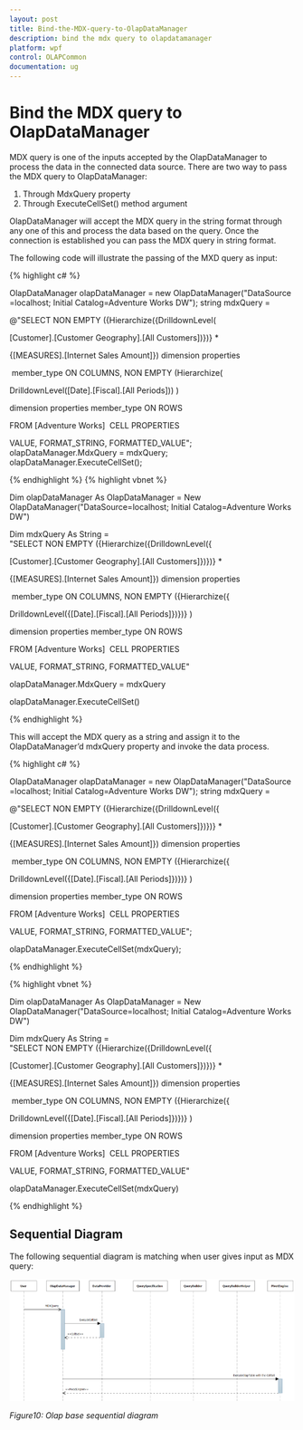 ```yaml
---
layout: post
title: Bind-the-MDX-query-to-OlapDataManager
description: bind the mdx query to olapdatamanager
platform: wpf
control: OLAPCommon
documentation: ug
---
```


# Bind the MDX query to OlapDataManager

MDX query is one of the inputs accepted by the OlapDataManager to process the data in the connected data source. There are two way to pass the MDX query to OlapDataManager:

1. Through MdxQuery property
2. Through ExecuteCellSet() method argument 



OlapDataManager will accept the MDX query in the string format through any one of this and process the data based on the query. Once the connection is established you can pass the MDX query in string format.

The following code will illustrate the passing of the MXD query as input:

{% highlight c# %}

OlapDataManager olapDataManager = new OlapDataManager("DataSource=localhost; Initial Catalog=Adventure Works DW");
string mdxQuery = 

@"SELECT NON EMPTY ({Hierarchize({DrilldownLevel(

[Customer].[Customer Geography].[All Customers])})} * 

{[MEASURES].[Internet Sales Amount]}) dimension properties

 member_type ON COLUMNS, NON EMPTY (Hierarchize(

DrilldownLevel([Date].[Fiscal].[All Periods])) ) 

dimension properties member_type ON ROWS 

FROM [Adventure Works]  CELL PROPERTIES 

VALUE, FORMAT_STRING, FORMATTED_VALUE";
olapDataManager.MdxQuery = mdxQuery;
olapDataManager.ExecuteCellSet();


{% endhighlight  %}
{% highlight vbnet %}



Dim olapDataManager As OlapDataManager = New OlapDataManager("DataSource=localhost; Initial Catalog=Adventure Works DW")

Dim mdxQuery As String = "SELECT NON EMPTY ({Hierarchize({DrilldownLevel({

[Customer].[Customer Geography].[All Customers]})})} * 

{[MEASURES].[Internet Sales Amount]}) dimension properties

 member_type ON COLUMNS, NON EMPTY ({Hierarchize({

DrilldownLevel({[Date].[Fiscal].[All Periods]})})} ) 

dimension properties member_type ON ROWS 

FROM [Adventure Works]  CELL PROPERTIES 

VALUE, FORMAT_STRING, FORMATTED_VALUE"

olapDataManager.MdxQuery = mdxQuery

olapDataManager.ExecuteCellSet()

{% endhighlight  %}

This will accept the MDX query as a string and assign it to the OlapDataManager’d mdxQuery property and invoke the data process.

{% highlight c# %}

OlapDataManager olapDataManager = new OlapDataManager("DataSource=localhost; Initial Catalog=Adventure Works DW");
string mdxQuery = 

@"SELECT NON EMPTY ({Hierarchize({DrilldownLevel({

[Customer].[Customer Geography].[All Customers]})})} * 

{[MEASURES].[Internet Sales Amount]}) dimension properties

 member_type ON COLUMNS, NON EMPTY ({Hierarchize({

DrilldownLevel({[Date].[Fiscal].[All Periods]})})} ) 

dimension properties member_type ON ROWS 

FROM [Adventure Works]  CELL PROPERTIES 

VALUE, FORMAT_STRING, FORMATTED_VALUE";

olapDataManager.ExecuteCellSet(mdxQuery);

{% endhighlight  %}



{% highlight vbnet %}



Dim olapDataManager As OlapDataManager = New OlapDataManager("DataSource=localhost; Initial Catalog=Adventure Works DW")

Dim mdxQuery As String = "SELECT NON EMPTY ({Hierarchize({DrilldownLevel({

[Customer].[Customer Geography].[All Customers]})})} * 

{[MEASURES].[Internet Sales Amount]}) dimension properties

 member_type ON COLUMNS, NON EMPTY ({Hierarchize({

DrilldownLevel({[Date].[Fiscal].[All Periods]})})} ) 

dimension properties member_type ON ROWS 

FROM [Adventure Works]  CELL PROPERTIES 

VALUE, FORMAT_STRING, FORMATTED_VALUE"

olapDataManager.ExecuteCellSet(mdxQuery)

{% endhighlight  %}




## Sequential Diagram 

The following sequential diagram is matching when user gives input as MDX query:



![](Bind-the-MDX-query-to-OlapDataManager_images/Bind-the-MDX-query-to-OlapDataManager_img1.png)





_Figure10: Olap base sequential diagram_






